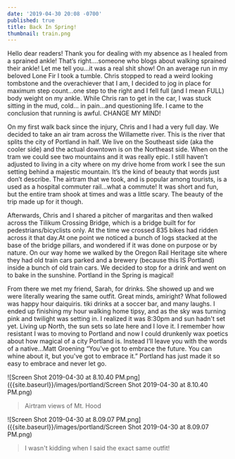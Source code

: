 ```yaml
---
date: '2019-04-30 20:08 -0700'
published: true
title: Back In Spring!
thumbnail: train.png
---
```

Hello dear readers! Thank you for dealing with my absence as I healed from a sprained ankle! That’s right….someone who blogs about walking sprained their ankle! Let me tell you...it was a real shit show! On an average run in my beloved Lone Fir I took a tumble. Chris stopped to read a weird looking tombstone and the overachiever that I am, I decided to jog in place for maximum step count...one step to the right and I fell full (and I mean FULL) body weight on my ankle. While Chris ran to get in the car, I was stuck sitting in the mud, cold... in pain...and questioning life. I came to the conclusion that running is awful. CHANGE MY MIND! 

On my first walk back since the injury, Chris and I had a very full day. We decided to take an air tram across the Willamette river. This is the river that splits the city of Portland in half. We live on the Southeast side (aka the cooler side) and the actual downtown is on the Northeast side.  When on the tram we could see two mountains  and it was really epic. I still haven’t adjusted to living in a city where on my drive home from work I see the sun setting behind a majestic mountain. It’s the kind of beauty that words just don’t describe. The airtram that we took, and is popular among tourists, is a used as a hospital commuter rail...what a commute! It was short and fun, but the entire tram shook at times and was a little scary. The beauty of the trip made up for it though. 

Afterwards, Chris and I shared a pitcher of margaritas and then walked across the Tilikum Crossing Bridge, which is a bridge built for for pedestrians/bicyclists only. At the time we crossed 835 bikes had ridden across it that day.At one point we noticed a bunch of logs stacked at the base of the bridge pillars, and wondered if it was done on purpose or by nature. On our way home we walked by the Oregon Rail Heritage site where they had old train cars parked and a brewery (because this IS Portland) inside a bunch of old train cars. We decided to stop for a drink and went on to bake in the sunshine. Portland in the Spring is magical!

From there we met my friend, Sarah, for drinks. She showed up and we were literally wearing the same outfit. Great minds, amiright? What followed was happy hour daiquiris. tiki drinks at a soccer bar, and many laughs. I ended up finishing my hour walking home tipsy, and as the sky was turning pink and twilight was setting in. I realized it was 8:30pm and sun hadn't set yet. Living up North, the sun sets so late here and I love it. I remember how resistant I was to moving to Portland and now I could drunkenly wax poetics about how magical of a city Portland is. Instead I’ll leave you with the words of a native...Matt Groening “You've got to embrace the future. You can whine about it, but you've got to embrace it.” Portland has just made it so easy to embrace and never let go.

![Screen Shot 2019-04-30 at 8.10.40 PM.png]({{site.baseurl}}/images/portland/Screen Shot 2019-04-30 at 8.10.40 PM.png)
>Airtram views of Mt. Hood

![Screen Shot 2019-04-30 at 8.09.07 PM.png]({{site.baseurl}}/images/portland/Screen Shot 2019-04-30 at 8.09.07 PM.png)
> I wasn't kidding when I said the exact same outfit!





